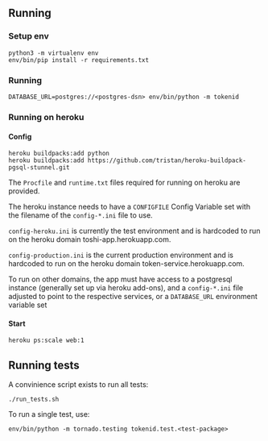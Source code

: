 ## Running

### Setup env

```
python3 -m virtualenv env
env/bin/pip install -r requirements.txt
```

### Running

```
DATABASE_URL=postgres://<postgres-dsn> env/bin/python -m tokenid
```

### Running on heroku

#### Config

```
heroku buildpacks:add python
heroku buildpacks:add https://github.com/tristan/heroku-buildpack-pgsql-stunnel.git
```

The `Procfile` and `runtime.txt` files required for running on heroku
are provided.

The heroku instance needs to have a `CONFIGFILE` Config Variable set
with the filename of the `config-*.ini` file to use.

`config-heroku.ini` is currently the test environment and is hardcoded
to run on the heroku domain toshi-app.herokuapp.com.

`config-production.ini` is the current production environment and is
hardcoded to run on the heroku domain token-service.herokuapp.com.

To run on other domains, the app must have access to a postgresql
instance (generally set up via heroku add-ons), and a `config-*.ini`
file adjusted to point to the respective services, or a `DATABASE_URL`
environment variable set

#### Start

```
heroku ps:scale web:1
```

## Running tests

A convinience script exists to run all tests:
```
./run_tests.sh
```

To run a single test, use:

```
env/bin/python -m tornado.testing tokenid.test.<test-package>
```

